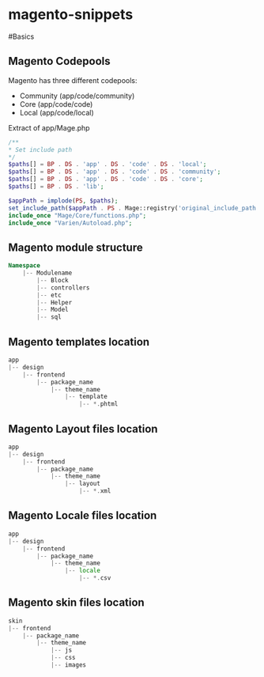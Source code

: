 magento-snippets
================

#Basics

## Magento Codepools

Magento has three different codepools:

* Community (app/code/community)
* Core (app/code/code)
* Local (app/code/local)

Extract of app/Mage.php

```php
/**
* Set include path
*/
$paths[] = BP . DS . 'app' . DS . 'code' . DS . 'local';
$paths[] = BP . DS . 'app' . DS . 'code' . DS . 'community';
$paths[] = BP . DS . 'app' . DS . 'code' . DS . 'core';
$paths[] = BP . DS . 'lib';

$appPath = implode(PS, $paths);
set_include_path($appPath . PS . Mage::registry('original_include_path'));
include_once "Mage/Core/functions.php";
include_once "Varien/Autoload.php";
```

## Magento module structure

```php
Namespace
	|-- Modulename
		|-- Block
		|-- controllers
		|-- etc
		|-- Helper
		|-- Model
		|-- sql
```

## Magento templates location

```php
app
|-- design
	|-- frontend
		|-- package_name
			|-- theme_name
				|-- template
					|-- *.phtml
```

## Magento Layout files location

```php
app
|-- design
	|-- frontend
		|-- package_name
			|-- theme_name
				|-- layout
					|-- *.xml
```

## Magento Locale files location

```php
app
|-- design
	|-- frontend
		|-- package_name
			|-- theme_name
				|-- locale
					|-- *.csv
```

## Magento skin files location

```php
skin
|-- frontend
	|-- package_name
		|-- theme_name
			|-- js
			|-- css
			|-- images
```
